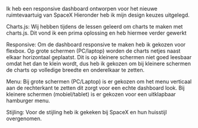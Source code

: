 Ik heb een responsive dashboard ontworpen voor het nieuwe ruimtevaartuig van SpaceX
Hieronder heb ik mijn design keuzes uitgelegd.


Charts.js:
Wij hebben tijdens de lessen geleerd om charts te maken met charts.js. Dit vond ik een prima oplossing en heb hiermee verder gewerkt

Responsive:
Om de dashboard responsive te maken heb ik gekozen voor flexbox.
Op grote schermen (PC/laptop) worden de charts netjes naast elkaar horizontaal geplaatst. Dit is op kleinere schermen niet goed leesbaar omdat het dan te klein wordt, dus heb ik gekozen om bij kleinere schermen de charts op volledige breedte en onderelkaar te zetten.

Menu:
Bij grote schermen (PC/Laptop) is er gekozen om het menu verticaal aan de rechterkant te zetten dit zorgt voor een echte dashboard look.
Bij kleinere schermen (mobiel/tablet) is er gekozen voor een uitklapbaar hamburger menu.

Stijling:
Voor de stijling heb ik gekeken bij SpaceX en hun huisstijl overgenomen.


